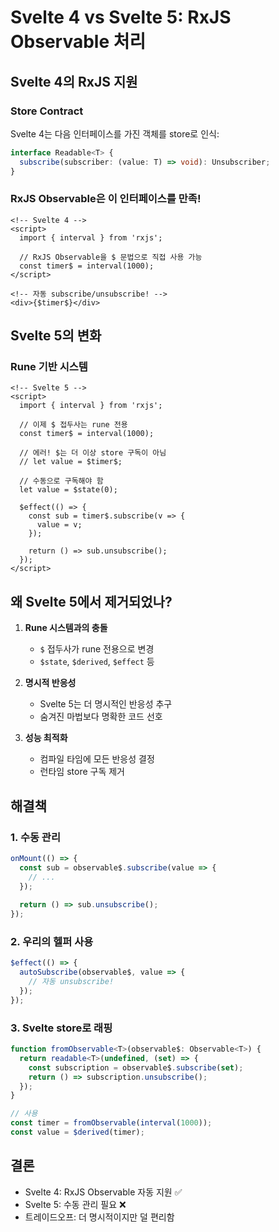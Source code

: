 # Svelte 4 vs Svelte 5: RxJS Observable 처리

## Svelte 4의 RxJS 지원

### Store Contract
Svelte 4는 다음 인터페이스를 가진 객체를 store로 인식:
```typescript
interface Readable<T> {
  subscribe(subscriber: (value: T) => void): Unsubscriber;
}
```

### RxJS Observable은 이 인터페이스를 만족!
```svelte
<!-- Svelte 4 -->
<script>
  import { interval } from 'rxjs';
  
  // RxJS Observable을 $ 문법으로 직접 사용 가능
  const timer$ = interval(1000);
</script>

<!-- 자동 subscribe/unsubscribe! -->
<div>{$timer$}</div>
```

## Svelte 5의 변화

### Rune 기반 시스템
```svelte
<!-- Svelte 5 -->
<script>
  import { interval } from 'rxjs';
  
  // 이제 $ 접두사는 rune 전용
  const timer$ = interval(1000);
  
  // 에러! $는 더 이상 store 구독이 아님
  // let value = $timer$;
  
  // 수동으로 구독해야 함
  let value = $state(0);
  
  $effect(() => {
    const sub = timer$.subscribe(v => {
      value = v;
    });
    
    return () => sub.unsubscribe();
  });
</script>
```

## 왜 Svelte 5에서 제거되었나?

1. **Rune 시스템과의 충돌**
   - `$` 접두사가 rune 전용으로 변경
   - `$state`, `$derived`, `$effect` 등

2. **명시적 반응성**
   - Svelte 5는 더 명시적인 반응성 추구
   - 숨겨진 마법보다 명확한 코드 선호

3. **성능 최적화**
   - 컴파일 타임에 모든 반응성 결정
   - 런타임 store 구독 제거

## 해결책

### 1. 수동 관리
```typescript
onMount(() => {
  const sub = observable$.subscribe(value => {
    // ...
  });
  
  return () => sub.unsubscribe();
});
```

### 2. 우리의 헬퍼 사용
```typescript
$effect(() => {
  autoSubscribe(observable$, value => {
    // 자동 unsubscribe!
  });
});
```

### 3. Svelte store로 래핑
```typescript
function fromObservable<T>(observable$: Observable<T>) {
  return readable<T>(undefined, (set) => {
    const subscription = observable$.subscribe(set);
    return () => subscription.unsubscribe();
  });
}

// 사용
const timer = fromObservable(interval(1000));
const value = $derived(timer);
```

## 결론
- Svelte 4: RxJS Observable 자동 지원 ✅
- Svelte 5: 수동 관리 필요 ❌
- 트레이드오프: 더 명시적이지만 덜 편리함